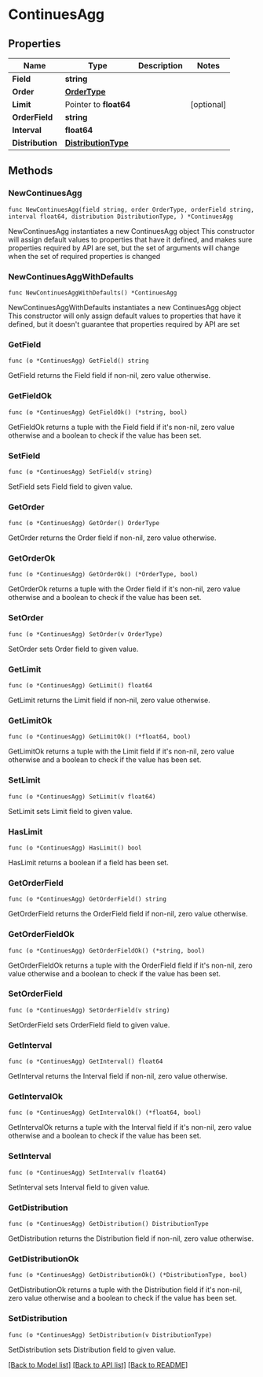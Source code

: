 # ContinuesAgg

## Properties

Name | Type | Description | Notes
------------ | ------------- | ------------- | -------------
**Field** | **string** |  | 
**Order** | [**OrderType**](OrderType.md) |  | 
**Limit** | Pointer to **float64** |  | [optional] 
**OrderField** | **string** |  | 
**Interval** | **float64** |  | 
**Distribution** | [**DistributionType**](DistributionType.md) |  | 

## Methods

### NewContinuesAgg

`func NewContinuesAgg(field string, order OrderType, orderField string, interval float64, distribution DistributionType, ) *ContinuesAgg`

NewContinuesAgg instantiates a new ContinuesAgg object
This constructor will assign default values to properties that have it defined,
and makes sure properties required by API are set, but the set of arguments
will change when the set of required properties is changed

### NewContinuesAggWithDefaults

`func NewContinuesAggWithDefaults() *ContinuesAgg`

NewContinuesAggWithDefaults instantiates a new ContinuesAgg object
This constructor will only assign default values to properties that have it defined,
but it doesn't guarantee that properties required by API are set

### GetField

`func (o *ContinuesAgg) GetField() string`

GetField returns the Field field if non-nil, zero value otherwise.

### GetFieldOk

`func (o *ContinuesAgg) GetFieldOk() (*string, bool)`

GetFieldOk returns a tuple with the Field field if it's non-nil, zero value otherwise
and a boolean to check if the value has been set.

### SetField

`func (o *ContinuesAgg) SetField(v string)`

SetField sets Field field to given value.


### GetOrder

`func (o *ContinuesAgg) GetOrder() OrderType`

GetOrder returns the Order field if non-nil, zero value otherwise.

### GetOrderOk

`func (o *ContinuesAgg) GetOrderOk() (*OrderType, bool)`

GetOrderOk returns a tuple with the Order field if it's non-nil, zero value otherwise
and a boolean to check if the value has been set.

### SetOrder

`func (o *ContinuesAgg) SetOrder(v OrderType)`

SetOrder sets Order field to given value.


### GetLimit

`func (o *ContinuesAgg) GetLimit() float64`

GetLimit returns the Limit field if non-nil, zero value otherwise.

### GetLimitOk

`func (o *ContinuesAgg) GetLimitOk() (*float64, bool)`

GetLimitOk returns a tuple with the Limit field if it's non-nil, zero value otherwise
and a boolean to check if the value has been set.

### SetLimit

`func (o *ContinuesAgg) SetLimit(v float64)`

SetLimit sets Limit field to given value.

### HasLimit

`func (o *ContinuesAgg) HasLimit() bool`

HasLimit returns a boolean if a field has been set.

### GetOrderField

`func (o *ContinuesAgg) GetOrderField() string`

GetOrderField returns the OrderField field if non-nil, zero value otherwise.

### GetOrderFieldOk

`func (o *ContinuesAgg) GetOrderFieldOk() (*string, bool)`

GetOrderFieldOk returns a tuple with the OrderField field if it's non-nil, zero value otherwise
and a boolean to check if the value has been set.

### SetOrderField

`func (o *ContinuesAgg) SetOrderField(v string)`

SetOrderField sets OrderField field to given value.


### GetInterval

`func (o *ContinuesAgg) GetInterval() float64`

GetInterval returns the Interval field if non-nil, zero value otherwise.

### GetIntervalOk

`func (o *ContinuesAgg) GetIntervalOk() (*float64, bool)`

GetIntervalOk returns a tuple with the Interval field if it's non-nil, zero value otherwise
and a boolean to check if the value has been set.

### SetInterval

`func (o *ContinuesAgg) SetInterval(v float64)`

SetInterval sets Interval field to given value.


### GetDistribution

`func (o *ContinuesAgg) GetDistribution() DistributionType`

GetDistribution returns the Distribution field if non-nil, zero value otherwise.

### GetDistributionOk

`func (o *ContinuesAgg) GetDistributionOk() (*DistributionType, bool)`

GetDistributionOk returns a tuple with the Distribution field if it's non-nil, zero value otherwise
and a boolean to check if the value has been set.

### SetDistribution

`func (o *ContinuesAgg) SetDistribution(v DistributionType)`

SetDistribution sets Distribution field to given value.



[[Back to Model list]](../README.md#documentation-for-models) [[Back to API list]](../README.md#documentation-for-api-endpoints) [[Back to README]](../README.md)


